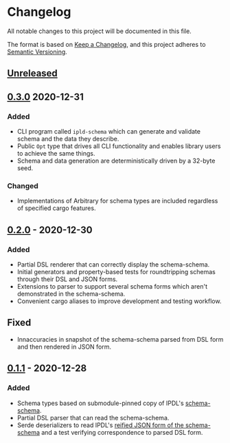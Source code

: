 # Changelog
All notable changes to this project will be documented in this file.

The format is based on [Keep a Changelog](https://keepachangelog.com/en/1.0.0/),
and this project adheres to [Semantic Versioning](https://semver.org/spec/v2.0.0.html).

## [Unreleased]

## [0.3.0] 2020-12-31
### Added
- CLI program called `ipld-schema` which can generate and validate schema and the data they describe.
- Public `Opt` type that drives all CLI functionality and enables library users to achieve the same things.
- Schema and data generation are deterministically driven by a 32-byte seed.

### Changed
- Implementations of Arbitrary for schema types are included regardless of specified cargo features.

## [0.2.0] - 2020-12-30
### Added
- Partial DSL renderer that can correctly display the schema-schema.
- Initial generators and property-based tests for roundtripping schemas through their DSL and JSON forms.
- Extensions to parser to support several schema forms which aren't demonstrated in the schema-schema.
- Convenient cargo aliases to improve development and testing workflow.

## Fixed
- Innaccuracies in snapshot of the schema-schema parsed from DSL form and then rendered in JSON form.

## [0.1.1] - 2020-12-28
### Added
- Schema types based on submodule-pinned copy of IPDL's [schema-schema](./specs/schemas/schema-schema.ipldsch).
- Partial DSL parser that can read the schema-schema.
- Serde deserializers to read IPDL's [reified JSON form of the schema-schema](./specs/schemas/schema-schema.ipldsch.json) and a test verifying correspondence to parsed DSL form.

[Unreleased]: https://github.com/mx00s/ipld-schema/compare/0.3.0...HEAD
[0.3.0]: https://github.com/mx00s/ipld-schema/compare/0.2.0...0.3.0
[0.2.0]: https://github.com/mx00s/ipld-schema/compare/0.1.1...0.2.0
[0.1.1]: https://github.com/mx00s/ipld-schema/compare/b47846afc50ff594ed144197de35c81142b595bd...0.1.1
